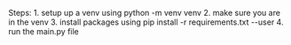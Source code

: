 Steps:
    1. setup up a venv using python -m venv venv
    2. make sure you are in the venv
    3. install packages using pip install -r requirements.txt --user
    4. run the main.py file

